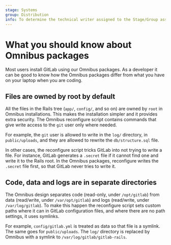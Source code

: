 ```yaml
---
stage: Systems
group: Distribution
info: To determine the technical writer assigned to the Stage/Group associated with this page, see https://about.gitlab.com/handbook/product/ux/technical-writing/#assignments
---
```


# What you should know about Omnibus packages

Most users install GitLab using our Omnibus packages. As a developer it can be
good to know how the Omnibus packages differ from what you have on your laptop
when you are coding.

## Files are owned by root by default

All the files in the Rails tree (`app/`, `config/`, and so on) are owned by `root` in
Omnibus installations. This makes the installation simpler and it provides
extra security. The Omnibus reconfigure script contains commands that give
write access to the `git` user only where needed.

For example, the `git` user is allowed to write in the `log/` directory, in
`public/uploads`, and they are allowed to rewrite the `db/structure.sql` file.

In other cases, the reconfigure script tricks GitLab into not trying to write a
file. For instance, GitLab generates a `.secret` file if it cannot find one
and write it to the Rails root. In the Omnibus packages, reconfigure writes the
`.secret` file first, so that GitLab never tries to write it.

## Code, data and logs are in separate directories

The Omnibus design separates code (read-only, under `/opt/gitlab`) from data
(read/write, under `/var/opt/gitlab`) and logs (read/write, under
`/var/log/gitlab`). To make this happen the reconfigure script sets custom
paths where it can in GitLab configuration files, and where there are no path
settings, it uses symlinks.

For example, `config/gitlab.yml` is treated as data so that file is a symlink.
The same goes for `public/uploads`. The `log/` directory is replaced by Omnibus
with a symlink to `/var/log/gitlab/gitlab-rails`.
